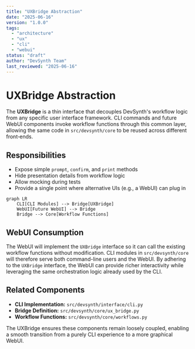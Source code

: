 ```yaml
---
title: "UXBridge Abstraction"
date: "2025-06-16"
version: "1.0.0"
tags:
  - "architecture"
  - "ux"
  - "cli"
  - "webui"
status: "draft"
author: "DevSynth Team"
last_reviewed: "2025-06-16"
---
```


# UXBridge Abstraction

The **UXBridge** is a thin interface that decouples DevSynth's workflow logic from
any specific user interface framework. CLI commands and future WebUI components
invoke workflow functions through this common layer, allowing the same code in
`src/devsynth/core` to be reused across different front‑ends.

## Responsibilities

- Expose simple `prompt`, `confirm`, and `print` methods
- Hide presentation details from workflow logic
- Allow mocking during tests
- Provide a single point where alternative UIs (e.g., a WebUI) can plug in

```mermaid
graph LR
    CLI[CLI Modules] --> Bridge[UXBridge]
    WebUI[Future WebUI] --> Bridge
    Bridge --> Core[Workflow Functions]
```

## WebUI Consumption

The WebUI will implement the `UXBridge` interface so it can call the existing
workflow functions without modification. CLI modules in `src/devsynth/core` will
therefore serve both command-line users and the WebUI. By adhering to the
`UXBridge` interface, the WebUI can provide richer interactivity while leveraging
the same orchestration logic already used by the CLI.

## Related Components

- **CLI Implementation:** `src/devsynth/interface/cli.py`
- **Bridge Definition:** `src/devsynth/core/ux_bridge.py`
- **Workflow Functions:** `src/devsynth/core/workflows.py`

The UXBridge ensures these components remain loosely coupled, enabling a smooth
transition from a purely CLI experience to a more graphical WebUI.

